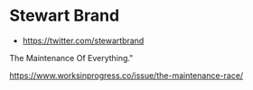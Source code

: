 # Stewart Brand

* https://twitter.com/stewartbrand


The Maintenance Of Everything."

https://www.worksinprogress.co/issue/the-maintenance-race/